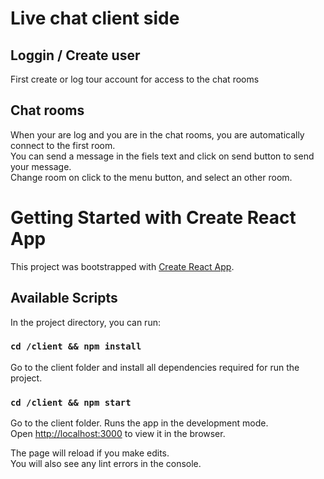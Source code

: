 # Live chat client side 

## Loggin / Create user

First create or log tour account for access to the chat rooms

## Chat rooms

When your are log and you are in the chat rooms, you are automatically connect to the first room.  
You can send a message in the fiels text and click on send button to send your message.  
Change room on click to the menu button, and select an other room.

# Getting Started with Create React App

This project was bootstrapped with [Create React App](https://github.com/facebook/create-react-app).

## Available Scripts

In the project directory, you can run:

### `cd /client && npm install`

Go to the client folder and install all dependencies required for run the project.

### `cd /client && npm start`

Go to the client folder.
Runs the app in the development mode.\
Open [http://localhost:3000](http://localhost:3000) to view it in the browser.

The page will reload if you make edits.\
You will also see any lint errors in the console.

